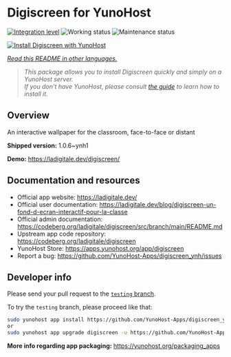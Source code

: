 <!--
N.B.: This README was automatically generated by <https://github.com/YunoHost/apps/tree/master/tools/readme_generator>
It shall NOT be edited by hand.
-->

# Digiscreen for YunoHost

[![Integration level](https://apps.yunohost.org/badge/integration/digiscreen)](https://ci-apps.yunohost.org/ci/apps/digiscreen/)
![Working status](https://apps.yunohost.org/badge/state/digiscreen)
![Maintenance status](https://apps.yunohost.org/badge/maintained/digiscreen)

[![Install Digiscreen with YunoHost](https://install-app.yunohost.org/install-with-yunohost.svg)](https://install-app.yunohost.org/?app=digiscreen)

*[Read this README in other languages.](./ALL_README.md)*

> *This package allows you to install Digiscreen quickly and simply on a YunoHost server.*  
> *If you don't have YunoHost, please consult [the guide](https://yunohost.org/install) to learn how to install it.*

## Overview

An interactive wallpaper for the classroom, face-to-face or distant


**Shipped version:** 1.0.6~ynh1

**Demo:** <https://ladigitale.dev/digiscreen/>
## Documentation and resources

- Official app website: <https://ladigitale.dev/>
- Official user documentation: <https://ladigitale.dev/blog/digiscreen-un-fond-d-ecran-interactif-pour-la-classe>
- Official admin documentation: <https://codeberg.org/ladigitale/digiscreen/src/branch/main/README.md>
- Upstream app code repository: <https://codeberg.org/ladigitale/digiscreen>
- YunoHost Store: <https://apps.yunohost.org/app/digiscreen>
- Report a bug: <https://github.com/YunoHost-Apps/digiscreen_ynh/issues>

## Developer info

Please send your pull request to the [`testing` branch](https://github.com/YunoHost-Apps/digiscreen_ynh/tree/testing).

To try the `testing` branch, please proceed like that:

```bash
sudo yunohost app install https://github.com/YunoHost-Apps/digiscreen_ynh/tree/testing --debug
or
sudo yunohost app upgrade digiscreen -u https://github.com/YunoHost-Apps/digiscreen_ynh/tree/testing --debug
```

**More info regarding app packaging:** <https://yunohost.org/packaging_apps>

